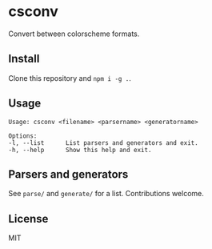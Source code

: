 # csconv

Convert between colorscheme formats.

## Install

Clone this repository and `npm i -g .`.

## Usage

```
Usage: csconv <filename> <parsername> <generatorname>

Options:
-l, --list      List parsers and generators and exit.
-h, --help      Show this help and exit.
```

## Parsers and generators

See `parse/` and `generate/` for a list. Contributions welcome.

## License

MIT
